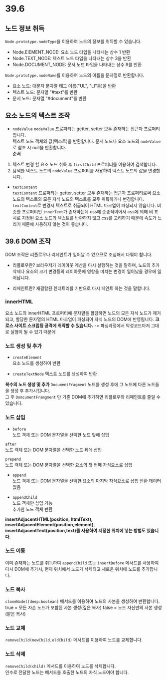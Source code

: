 # 39.6

## 노드 정보 취득
`Node.prototype.nodeType`을 이용하여 노드의 정보를 취득할 수 있습니다.  
- Node.ElEMENT_NODE: 요소 노드 타입을 나타내는 상수 1 반환
- Node.TEXT_NODE: 텍스트 노드 타입을 나타내는 상수 3을 반환
- Node.DOCUMENT_NODE: 문서 노드 타입을 나타내는 상수 9를 반환  

`Node.prototype.nodeName`를 이용하여 노드의 이름을 문자열로 반환합니다.
- 요소 노드: 대문자 문자열 태그 이름("UL", "LI"등)을 반환
- 텍스트 노드: 문자열 "#text"를 반환
- 문서 노드: 문자열 "#document"를 반환

## 요소 노드의 텍스트 조작
- `nodeValue`
`nodeValue` 프로퍼티는 getter, setter 모두 존재하는 접근자 프로퍼티입니다.    
텍스트 노드 객체의 값(텍스트)을 반환합니다. 문서 노드나 요소 노드의 `nodeValue`로 참조 시 null을 반환합니다.  
**순서**
1. 텍스트 변경 할 요소 노드 취득 후 `firstChild` 프로퍼티를 이용하여 검색합니다.
2. 탐색한 텍스트 노드의 `nodeValue` 프로퍼티를 사용하여 텍스트 노드의 값을 변경합니다.

- `textContent`  
`textContent` 프로퍼티는 getter, setter 모두 존재하는 접근자 프로퍼티로써 요소 노드의 텍스트와 모든 자식 노드의 텍스트를 모두 취득하거나 변경합니다.
`textContent`로 변경시 텍스트로 취급되어 HTML 마크업이 파싱되지 않습니다.
비슷한 프로퍼티인 `innerText`가 존재하는데 css에 순종적이어서 css에 의해 비 표시로 지정된 요소 노드의 텍스트를 반환하지 않고 css를 고려하기 때문에 속도가 느리기 때문에 사용하지 않는 것이 좋습니다.

## 39.6 DOM 조작
DOM 조작은 리플로우나 리페인트가 일어날 수 있으므로 조심해서 다뤄야 합니다.

* 리플로우란?
브라우저가 레이아웃 계산을 다시 실행하는 것을 말하며, 노드의 추가 삭제나 요소의 크기 변경등의 레이아웃에 영향을 미치는 변경이 일어났을 경우에 일어납니다.

* 리페인트란?
재결합된 렌더트리를 기반으로 다시 페인트 하는 것을 말합니다.

### innerHTML
요소 노드의   innerHTML 프로퍼티에 문자열을 할당하면 노드의 모든 자식 노드가 제거되고, 할당한 문자열의 HTML 마크업이 파싱되어 자식 노드의 DOM에 반영됩니다.
**크로스 사이트 스크립팅 공격에 취약할 수 있습니다.**
-> 파싱과정에서 악성코드마저 그대로 실행이 될 수 있기 때문에

### 노드 생성 및 추가
- `createElement`  
요소 노드를 생성하여 반환

- `createTextNode`
텍스트 노드를 생성하여 반환

**복수의 노드 생성 및 추가**
`DocumentFragment` 노드를 생성 후에 그 노드에 다른 노드들을 생성 후 추가시킵니다.  
그 후 `DomcumentFramgment` 만 기존 DOM에 추가하면 리플로우와 리페인트를 줄일 수 있습니다.

### 노드 삽입
- `before`  
노드 객체 또는 DOM 문자열을 선택한 노드 앞에 삽입

`after`  
노드 객체 또는 DOM 문자열을 선택한 노드 뒤에 삽입

`prepend`  
노드 객체 또는 DOM 문자열을 선택한 요소의 첫 번째 자식요소로 삽입

- `append`  
노드 객체 또는 DOM 문자열을 선택한 요소의 마지막 자식요소로 삽입
반환 데이터 없음

- `appendChild`  
노드 객체만 삽입 가능  
추가한 노드 객체 반환

**insertAdjacentHTML(position, htmlText), insertAdjacentElement(position,element), insertAdjacentText(position,text)를 사용하여 지정한 위치에 넣는 방법도 있습니다.**

### 노드 이동
이미 존재하는 노드를 취득하여 `appendChild` 또는 `insertBefore` 메서드를 사용하여 다시 DOM에 추가시, 현재 위치에서 노드가 삭제되고 새로운 위치에 노드를 추가합니다.

### 노드 복사
`cloneNode([deep:boolean]` 메서드를 이용하여 노드의 사본을 생성하여 반환합니다.  
true = 모든 자손 노드가 포함된 사본 생성(깊은 복사)
false = 노드 자신만의 사본 생성(얕은 복사)

### 노드 교체
`removeChild(newChild,oldChild)` 메서드를 이용하여 노드를 교체합니다.

### 노드 삭제
`removeChild(child)` 메서드를 이용하여 노드를 삭제합니다.  
인수로 전달한 노드는 메서드를 호출한 노드의 자식 노드여야 합니다.
